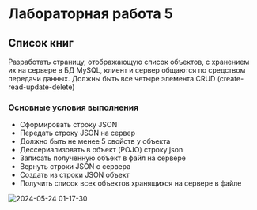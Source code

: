 # Лабораторная работа 5
## Список книг

Разработать страницу, отображающую список объектов, с хранением их на сервере в БД MySQL, клиент и сервер общаются по средством передачи данных. Должны быть все четыре элемента CRUD (create-read-update-delete)
### Основные условия выполнения

- Сформировать строку JSON
- Передать строку JSON на сервер
- Должно быть не менее 5 свойств у объекта
- Дессериализовать в объект (POJO) строку json
- Записать полученную объект в файл на сервере
- Вернуть строки JSON с сервера
- Создать из строки JSON объект
- Получить список всех объектов хранящихся на сервере в файле

![2024-05-24 01-17-30](https://github.com/GrinyaI/OOPServlLab5/assets/124897074/e5c47759-e3b1-435a-8833-539c546188f4)
